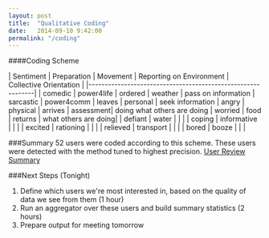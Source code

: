 ```yaml
---
layout: post
title:  "Qualitative Coding"
date:   2014-09-10 9:42:00
permalink: "/coding"
---
```


####Coding Scheme
	
| Sentiment | Preparation | Movement | Reporting on Environment | Collective Orientation | 
|-------------------------------------------------------------|
| comedic	  | power4life  | ordered    | weather   | pass on information
| sarcastic | power4comm  | leaves     | personal  | seek information
| angry	  | physical    | arrives    | assessment| doing what others are doing
| worried	  | food        | returns    | what others are doing| 
| defiant   | water       |            | |
| coping	  | informative |            | |
| excited	  | rationing   |            | |
| relieved  | transport   |            | |
| bored     | booze       |            | |



###Summary
52 users were coded according to this scheme.  These users were detected with the method tuned to highest precision. [User Review Summary](https://docs.google.com/a/colorado.edu/spreadsheets/d/1rYNTBbGJLd_gE7hG--x2WLHLhvTN9ZF1LOt9mujE3FU/edit#gid=0)

###Next Steps (Tonight)
1. Define which users we're most interested in, based on the quality of data we see from them (1 hour)
2. Run an aggregator over these users and build summary statistics (2 hours)
3. Prepare output for meeting tomorrow